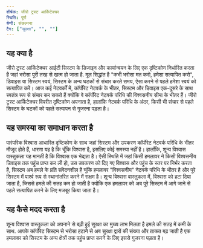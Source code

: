 ```yaml
---
शीर्षक: जीरो ट्रस्ट आर्किटेक्चर
स्थिति: पूर्ण
श्रेणी: संकल्पना
टैग: ["सुरक्षा", "", ""]
---
```


## यह क्या है

जीरो ट्रस्ट आर्किटेक्चर आईटी सिस्टम के डिजाइन और कार्यान्वयन के लिए एक दृष्टिकोण निर्धारित करता है
जहां भरोसा पूरी तरह से खत्म हो जाता है.
मूल सिद्धांत है "कभी भरोसा मत करो, हमेशा सत्यापित करो", डिवाइस या सिस्टम स्वयं,
सिस्टम के अन्य घटकों से संचार करते समय, ऐसा करने से पहले हमेशा स्वयं को सत्यापित करें।
आज कई नेटवर्कों में, कॉर्पोरेट नेटवर्क के भीतर, सिस्टम और डिवाइस एक-दूसरे के साथ स्वतंत्र रूप से संचार कर सकते हैं
क्योंकि वे कॉर्पोरेट नेटवर्क परिधि की विश्वसनीय सीमा के भीतर हैं।
जीरो ट्रस्ट आर्किटेक्चर विपरीत दृष्टिकोण अपनाता है, हालांकि नेटवर्क परिधि के अंदर,
किसी भी संचार से पहले सिस्टम के घटकों को पहले सत्यापन से गुजरना पड़ता है।

## यह समस्या का समाधान करता है

पारंपरिक विश्वास आधारित दृष्टिकोण के साथ जहां सिस्टम और उपकरण कॉर्पोरेट नेटवर्क परिधि के भीतर मौजूद होते हैं,
धारणा यह है कि चूँकि विश्वास है, इसलिए कोई समस्या नहीं है।
हालाँकि, शून्य विश्वास वास्तुकला यह मानती है कि विश्वास एक भेद्यता है।
ऐसी स्थिति में जहां किसी हमलावर ने किसी विश्वसनीय डिवाइस तक पहुंच प्राप्त कर ली हो,
उस उपकरण को दिए गए विश्वास और पहुंच के स्तर पर निर्भर करता है,
सिस्टम अब हमले के प्रति संवेदनशील है
चूंकि हमलावर "विश्वसनीय" नेटवर्क परिधि के भीतर है और पूरे सिस्टम में पार्श्व रूप से स्थानांतरित करने में सक्षम है।
शून्य विश्वास वास्तुकला में, विश्वास को हटा दिया जाता है, जिससे हमले की सतह कम हो जाती है
क्योंकि एक हमलावर को अब पूरे सिस्टम में आगे जाने से पहले सत्यापित करने के लिए मजबूर किया जाता है।

## यह कैसे मदद करता है

शून्य विश्वास वास्तुकला को अपनाने से बढ़ी हुई सुरक्षा का मुख्य लाभ मिलता है
हमले की सतह में कमी के साथ.
आपके कॉर्पोरेट सिस्टम से भरोसा हटाने से अब सुरक्षा द्वारों की संख्या और ताकत बढ़ जाती है
एक हमलावर को सिस्टम के अन्य क्षेत्रों तक पहुंच प्राप्त करने के लिए इससे गुजरना पड़ता है।
